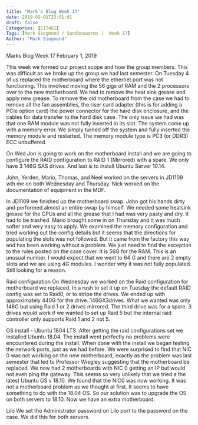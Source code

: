 ```yaml
---
title: "Mark's Blog Week 17"
date: 2019-02-01T23:01:01
draft: false
Categories: [CIT481]
Tags: [Mark Siegmund / Sandboxworms /  Week 17]
Author: "Mark Siegmund"
---
```


Marks Blog Week 17					February 1, 2019

This week we formed our project scope and how the group members.  This was difficult as we broke up the group we had last semester.  On Tuesday 4 of us replaced the motherboard where the ethernet port was not functioning.  This involved moving the 56 gigs of RAM and the 2 processors over to the new motherboard.  We had to remove the heat sink grease and apply new grease.  To remove the old motherboard from the case we had to remove all the fan assemblies, the riser card adapter (this is for adding a PCIe option card) the power connector for the hard disk enclosure, and the cables for data transfer to the hard disk case.  The only issue we had was that one RAM module was not fully inserted in its slot.  The system came up with a memory error.  We simply turned off the system and fully inserted the memory module and restarted.
The memory module type is PC3 (or DDR3) ECC unbuffered.

On Wed Jon is going to work on the motherboard install and we are going to configure the RAID configuration to RAID 1 (Mirrored) with a spare.  We only have 3 146G SAS drives.  And last is to install Ubuntu Server 10.14.

John, Yerden, Mario, Thomas, and Neel worked on the servers in JD1109 wth me on both Wednesday and Thursday.  Nick worked on the documentation of equipment in the MDF.  

In JD1109 we finished up the motherboard swap.  John got his hands dirty and performed almost an entire swap by himself.  We needed some heatsink grease for the CPUs and all the grease that I had was very pasty and dry.  It had to be trashed.  Mario brought some in on Thursday and it was much softer and very easy to apply.  We examined the memory configuration and tried working out the config details but it seems that the directions for populating the slots was not followed.  But it came from the factory this way and has been working without a problem.  We just need to find the exception to the rules posted on the case cover.  It is 56G for the RAM.  This is an unusual number.  I would expect that we went to 64 G and there are 2 empty slots and we are using 4G modules.  I wonder why it was not fully populated.  Still looking for a reason.



Raid configuration
On Wednesday we worked on the Raid configuration for motherboard we replaced.  In a rush to set it up on Tuesday the default RAID config was set to Raid0, or to stripe the drives.  We ended up with approximately 440G for the drive.  146GX3drives.  What we wanted was only 146G but using Raid 1 or 2 drives mirrored.  The third drive was for a spare.  3 drives would work if we wanted to set up Raid 5 but the internal raid controller only supports Raid 1 and 2 not 5.

OS install - Ubuntu 1804 LTS.
After getting the raid configurations set we installed Ubuntu 18.04.  The install went perfectly no problems were encountered during the install.  When done with the install we began testing the network ports, just as we had before.  We were surprised to find that NIC 0 was not working on the new motherboard, exactly as the problem was last semester that led to Professor Wiegley suggesting that the motherboard be replaced.  We now had 2 motherboards with NIC 0 getting an IP but would not even ping the gateway.  This seems so very unlikely that we tried a the latest Ubuntu OS v 18.10.  We found that the NIC0 was now working.  It was not a motherboard problem as we thought at first.  It seems to have something to do with the 18.04 OS.  So our solution was to upgrade the OS on both servers to 18.10.   Now we have an extra motherboard.

Lilo
We set the Administrator password on Lilo port to the password on the case.  We did this for both servers.  
